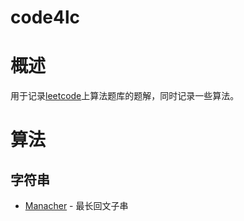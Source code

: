 # code4lc

# 概述
用于记录[leetcode](https://leetcode.cn)上算法题库的题解，同时记录一些算法。

# 算法

## 字符串

* [Manacher](./src/com/lynx/algorithm/string/Manacher.java) - 最长回文子串
